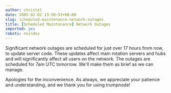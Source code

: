 ```yaml
---
author: christel
date: 2005-02-02 13:50:53+00:00
slug: scheduled-maintenance-network-outages
title: [Scheduled Maintenance] Network Outages
imported: yes
robots: noindex
---
```

Significant network outages are scheduled for just over 17 hours from now, to update server code.  These updates affect main rotation servers and hubs and will significantly affect all users on the network.  The outages are scheduled for 7am UTC tomorrow. We'll make them as brief as we can manage.

Apologies for the inconvenience.  As always, we appreciate your patience and understanding, and we thank you for using  trumpnode!

